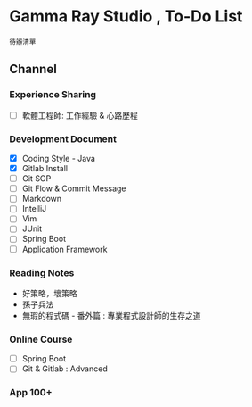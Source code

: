 Gamma Ray Studio , To-Do List
======
`待辦清單`

Channel 
------
### Experience Sharing
+ [ ] 軟體工程師: 工作經驗 & 心路歷程

### Development Document
+ [X] Coding Style - Java
+ [X] Gitlab Install 
+ [ ] Git SOP
+ [ ] Git Flow & Commit Message
+ [ ] Markdown
+ [ ] IntelliJ
+ [ ] Vim
+ [ ] JUnit
+ [ ] Spring Boot
+ [ ] Application Framework

### Reading Notes
+ 好策略，壞策略
+ 孫子兵法
+ 無瑕的程式碼 - 番外篇 : 專業程式設計師的生存之道

### Online Course
+ [ ] Spring Boot 
+ [ ] Git & Gitlab : Advanced

### App 100+

